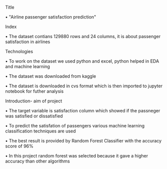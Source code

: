 Title

• "Airline passenger satisfaction prediction"

Index

• The dataset contians 129880 rows and 24 columns, it is about passenger satisfaction in airlines

Technologies

• To work on the dataset we used python and excel, python helped in EDA and machine learning

• The dataset was downloaded from kaggle

• The dataset is downloaded in cvs format which is then imported to jupyter notebook for futher analysis

Introduction- aim of project

• The target variable is satisfaction column which showed if the passneger was satisfied or dissatisfied

• To predict the satisfation of passengers various machine learning classification techniques are used

• The best result is provided by Random Forest Classifier with the accuracy score of 96%

• In this project random forest was selected because it gave a higher accuracy than other algorithms
